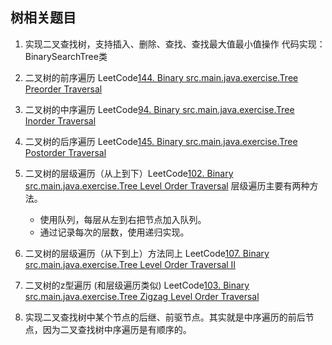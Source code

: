 ## 树相关题目

1. 实现二叉查找树，支持插入、删除、查找、查找最大值最小值操作 
    代码实现：BinarySearchTree类
    
2. 二叉树的前序遍历 LeetCode[144. Binary src.main.java.exercise.Tree Preorder Traversal](https://leetcode.com/problems/binary-tree-preorder-traversal/)

3. 二叉树的中序遍历 LeetCode[94. Binary src.main.java.exercise.Tree Inorder Traversal](https://leetcode.com/problems/binary-tree-inorder-traversal/)

4. 二叉树的后序遍历 LeetCode[145. Binary src.main.java.exercise.Tree Postorder Traversal](https://leetcode.com/problems/binary-tree-postorder-traversal/)

5. 二叉树的层级遍历（从上到下）LeetCode[102. Binary src.main.java.exercise.Tree Level Order Traversal](https://leetcode.com/problems/binary-tree-level-order-traversal/)
    层级遍历主要有两种方法。
    - 使用队列，每层从左到右把节点加入队列。
    - 通过记录每次的层数，使用递归实现。
6. 二叉树的层级遍历（从下到上）方法同上 LeetCode[107. Binary src.main.java.exercise.Tree Level Order Traversal II](https://leetcode.com/problems/binary-tree-level-order-traversal-ii/)

7. 二叉树的z型遍历 (和层级遍历类似) LeetCode[103. Binary src.main.java.exercise.Tree Zigzag Level Order Traversal](https://leetcode.com/problems/binary-tree-zigzag-level-order-traversal/)

8. 实现二叉查找树中某个节点的后继、前驱节点。其实就是中序遍历的前后节点，因为二叉查找树中序遍历是有顺序的。
